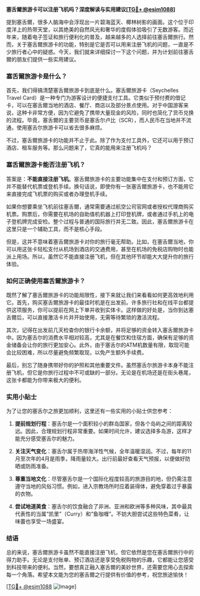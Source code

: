 **塞舌爾旅游卡可以注册飞机吗？深度解读与实用建议[[TG💪+ @esim1088](https://t.me/s/esim1088)]**

提到塞舌爾，很多人脑海中会浮现出一片碧海蓝天、椰林树影的画面。这个位于印度洋上的热带天堂，以其绝美的自然风光和奢华的度假体验吸引了无数游客。而近年来，随着电子签证和旅行便利化的普及，越来越多的人选择前往塞舌爾旅行。然而，关于塞舌爾旅游卡的功能，特别是它是否可以用来注册飞机的问题，一直是不少旅行者心中的疑惑。今天，我们就来详细探讨一下这个问题，并为计划前往塞舌爾的朋友们提供一些实用建议。

### 塞舌爾旅游卡是什么？

首先，我们得搞清楚塞舌爾旅游卡到底是什么。塞舌爾旅游卡（Seychelles Travel Card）是一种专门为游客设计的便捷支付工具。它类似于预付费的借记卡，可以在塞舌爾当地的酒店、餐厅、商店以及部分景点使用。对于中国游客来说，这种卡非常方便，因为它避免了携带大量现金的风险，同时也简化了货币兑换的流程。毕竟，塞舌爾的主要货币是塞舌尔卢比（SCR），而人民币在当地并不流通，使用塞舌尔旅游卡可以省去很多麻烦。

不过，塞舌爾旅游卡的功能并不止于此。除了作为支付工具外，它还可以用于预订酒店、租车服务等。那么问题来了，它真的能用来注册飞机吗？

### 塞舌爾旅游卡能否注册飞机？

答案是：**不能直接注册飞机**。塞舌爾旅游卡的主要功能集中在支付和预订方面，它并不能替代机票或登机手续。换句话说，即使你有一张塞舌爾旅游卡，也不能用它来直接完成飞机票的购买或者办理登机手续。

如果你想要乘坐飞机前往塞舌爾，通常需要通过航空公司官网或者授权代理商购买机票。购票后，你需要在机场的自助值机机器上打印登机牌，或者通过手机上的电子登机牌完成安检。整个过程与普通的国际旅行并无二致。因此，塞舌爾旅游卡在这里只是一个辅助工具，而不是核心手段。

但是，这并不意味着塞舌爾旅游卡对你的旅行毫无帮助。比如，在塞舌爾当地，你可以用这张卡轻松支付从机场到酒店的交通费用，甚至在机场的免税店购物时也能派上用场。所以，虽然它不能直接注册飞机，但在其他环节却能大大提升你的旅行体验。

### 如何正确使用塞舌爾旅游卡？

既然了解了塞舌爾旅游卡的功能局限性，接下来就让我们来看看如何更高效地利用它。首先，购买塞舌爾旅游卡的最佳时机是在出发前。许多旅行社和在线平台都提供这项服务，你可以提前在网上下单并收到实体卡。这样做的好处是，当你到达塞舌爾后，可以直接激活卡片并开始使用，无需等待繁琐的激活流程。

其次，记得在出发前几天检查你的银行卡余额，并将足够的资金转入塞舌爾旅游卡中。因为塞舌尔的消费水平相对较高，尤其是在餐饮和住宿方面，确保有足够的资金储备会让你的旅行更加安心。此外，由于塞舌尔的ATM机数量有限，取现可能会比较困难，所以尽量避免频繁取现，以免产生额外手续费。

最后，别忘了随身携带好你的护照和其他重要文件。虽然塞舌尔旅游卡本身不能注册飞机，但它是你旅行过程中不可或缺的一部分。无论是在机场还是在街头巷尾，这张卡都能为你带来极大的便利。

### 实用小贴士

为了让您的塞舌尔之旅更加顺利，这里还有一些实用的小贴士供您参考：

1. **提前规划行程**：塞舌尔是一个面积较小的群岛国家，但各个岛屿之间的距离较远。因此，合理规划行程非常重要。如果时间允许，建议选择多岛游，这样才能充分感受塞舌尔的魅力。
   
2. **关注天气变化**：塞舌尔属于热带海洋性气候，全年温暖湿润。不过，每年的11月至次年的4月是雨季，降雨量较大。出行前最好查看天气预报，以便做好防晒或防雨准备。

3. **尊重当地文化**：尽管塞舌尔是一个国际化程度较高的旅游目的地，但仍需注意遵守当地的风俗习惯。例如，进入宗教场所时应着装得体，避免穿着过于暴露的衣物。

4. **尝试地道美食**：塞舌尔的饮食融合了非洲、亚洲和欧洲等多种风味，其中最具代表性的当属“凯里”（Curry）和“鱼咖喱”。不妨大胆尝试这些特色菜肴，让味蕾也享受一场盛宴。

### 结语

总的来说，塞舌爾旅游卡虽然不能直接注册飞机，但它依然是您在塞舌爾旅行中的得力助手。无论是支付账单、预订酒店还是享受免税购物的乐趣，它都能让您感受到科技带来的便利。当然，要想真正融入塞舌爾的美妙世界，还需要您用心去探索每一个角落。希望本文能为您的塞舌爾之行提供有价值的参考，祝您旅途愉快！

[[TG💪+ @esim1088](https://t.me/s/esim1088) ![Image](https://i.postimg.cc/4NQfJmqS/Snipaste-2025-05-13-00-14-12.png)]